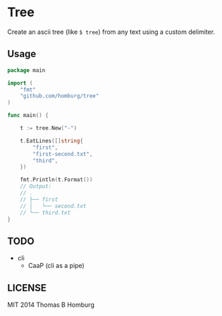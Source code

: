 # Tree

Create an ascii tree (like `$ tree`) from any text
using a custom delimiter.

## Usage

```go
package main

import (
	"fmt"
	"github.com/homburg/tree"
)

func main() {

	t := tree.New("-")

	t.EatLines([]string{
		"first",
		"first-second.txt",
		"third",
	})

	fmt.Println(t.Format())
	// Output:
	// .
	// ├── first
	// │   └── second.txt
	// └── third.txt
}
```

## TODO

- cli
  - CaaP (cli as a pipe)

## LICENSE

MIT 2014 Thomas B Homburg

